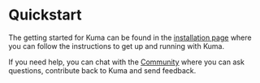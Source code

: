 # Quickstart

The getting started for Kuma can be found in the [installation page](/install/0.2.0) where you can follow the instructions to get up and running with Kuma.

If you need help, you can chat with the [Community](/community) where you can ask questions, contribute back to Kuma and send feedback.
